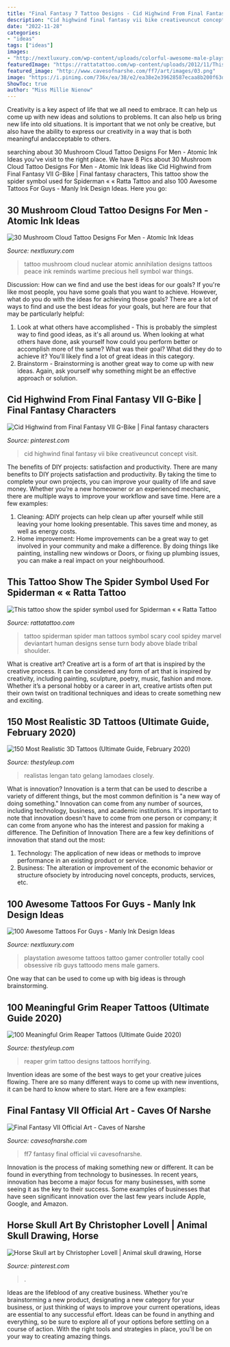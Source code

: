 ```yaml
---
title: "Final Fantasy 7 Tattoo Designs - Cid Highwind From Final Fantasy Vii G-bike"
description: "Cid highwind final fantasy vii bike creativeuncut concept visit"
date: "2022-11-28"
categories:
- "ideas"
tags: ["ideas"]
images:
- "http://nextluxury.com/wp-content/uploads/colorful-awesome-male-playstation-controller-3d-rib-cage-side-tattoo.jpg"
featuredImage: "https://rattatattoo.com/wp-content/uploads/2012/11/This-tattoo-show-the-spider-symbol-used-for-Spiderman.jpg"
featured_image: "http://www.cavesofnarshe.com/ff7/art/images/03.png"
image: "https://i.pinimg.com/736x/ea/38/e2/ea38e2e39628587ecaa8b200f63d063a.jpg"
ShowToc: true
author: "Miss Millie Nienow"
---
```



Creativity is a key aspect of life that we all need to embrace. It can help us come up with new ideas and solutions to problems. It can also help us bring new life into old situations. It is important that we not only be creative, but also have the ability to express our creativity in a way that is both meaningful andacceptable to others.

	

		
searching about 30 Mushroom Cloud Tattoo Designs For Men - Atomic Ink Ideas you've visit to the right place. We have 8 Pics about 30 Mushroom Cloud Tattoo Designs For Men - Atomic Ink Ideas like Cid Highwind from Final Fantasy VII G-Bike | Final fantasy characters, This tattoo show the spider symbol used for Spiderman « « Ratta Tattoo and also 100 Awesome Tattoos For Guys - Manly Ink Design Ideas. Here you go:
		
    
## 30 Mushroom Cloud Tattoo Designs For Men - Atomic Ink Ideas

<img loading=lazy src="http://nextluxury.com/wp-content/uploads/forearm-mushroom-cloud-tattoo-ideas-for-males.jpg" onerror="this.onerror=null;this.src='https://tse1.mm.bing.net/th?id=OIP.EajWeMNqxnBcc4adr3vHyAHaIi&amp;pid=15.1';" alt="30 Mushroom Cloud Tattoo Designs For Men - Atomic Ink Ideas">

_Source: nextluxury.com_

>tattoo mushroom cloud nuclear atomic annihilation designs tattoos peace ink reminds wartime precious hell symbol war things. 

	

Discussion: How can we find and use the best ideas for our goals?
If you're like most people, you have some goals that you want to achieve. However, what do you do with the ideas for achieving those goals? 
There are a lot of ways to find and use the best ideas for your goals, but here are four that may be particularly helpful: 

1) Look at what others have accomplished - This is probably the simplest way to find good ideas, as it's all around us. When looking at what others have done, ask yourself how could you perform better or accomplish more of the same? What was their goal? What did they do to achieve it? You'll likely find a lot of great ideas in this category. 
2) Brainstorm - Brainstorming is another great way to come up with new ideas. Again, ask yourself why something might be an effective approach or solution.

    
## Cid Highwind From Final Fantasy VII G-Bike | Final Fantasy Characters

<img loading=lazy src="https://i.pinimg.com/736x/6d/b9/42/6db942cd57ebd8d3b1d42a5283e031a6.jpg" onerror="this.onerror=null;this.src='https://tse3.mm.bing.net/th?id=OIP.dacITkd28tD7nv0w9NfvWAHaId&amp;pid=15.1';" alt="Cid Highwind from Final Fantasy VII G-Bike | Final fantasy characters">

_Source: pinterest.com_

>cid highwind final fantasy vii bike creativeuncut concept visit. 

	

The benefits of DIY projects: satisfaction and productivity.
There are many benefits to DIY projects satisfaction and productivity. By taking the time to complete your own projects, you can improve your quality of life and save money. Whether you’re a new homeowner or an experienced mechanic, there are multiple ways to improve your workflow and save time. Here are a few examples: 
1. Cleaning: ADIY projects can help clean up after yourself while still leaving your home looking presentable. This saves time and money, as well as energy costs. 
2. Home improvement: Home improvements can be a great way to get involved in your community and make a difference. By doing things like painting, installing new windows or Doors, or fixing up plumbing issues, you can make a real impact on your neighbourhood. 

    
## This Tattoo Show The Spider Symbol Used For Spiderman « « Ratta Tattoo

<img loading=lazy src="https://rattatattoo.com/wp-content/uploads/2012/11/This-tattoo-show-the-spider-symbol-used-for-Spiderman.jpg" onerror="this.onerror=null;this.src='https://tse1.mm.bing.net/th?id=OIP.ke6995_4wTdCHuxa2JcHSgHaJ0&amp;pid=15.1';" alt="This tattoo show the spider symbol used for Spiderman « « Ratta Tattoo">

_Source: rattatattoo.com_

>tattoo spiderman spider man tattoos symbol scary cool spidey marvel deviantart human designs sense turn body above blade tribal shoulder. 

	

What is creative art?
Creative art is a form of art that is inspired by the creative process. It can be considered any form of art that is inspired by creativity, including painting, sculpture, poetry, music, fashion and more. Whether it’s a personal hobby or a career in art, creative artists often put their own twist on traditional techniques and ideas to create something new and exciting.

    
## 150 Most Realistic 3D Tattoos (Ultimate Guide, February 2020)

<img loading=lazy src="https://thestyleup.com/wp-content/uploads/2015/06/11420807_407237902802258_2039286718_n.jpg" onerror="this.onerror=null;this.src='https://tse3.mm.bing.net/th?id=OIP.p4opqnxmiViog1qz1Nv-xwHaHa&amp;pid=15.1';" alt="150 Most Realistic 3D Tattoos (Ultimate Guide, February 2020)">

_Source: thestyleup.com_

>realistas lengan tato gelang lamodaes closely. 

	

What is innovation?
Innovation is a term that can be used to describe a variety of different things, but the most common definition is "a new way of doing something." Innovation can come from any number of sources, including technology, business, and academic institutions. It's important to note that innovation doesn't have to come from one person or company; it can come from anyone who has the interest and passion for making a difference.
The Definition of Innovation
There are a few key definitions of innovation that stand out the most: 
1. Technology: The application of new ideas or methods to improve performance in an existing product or service. 
2. Business: The alteration or improvement of the economic behavior or structure ofsociety by introducing novel concepts, products, services, etc. 

    
## 100 Awesome Tattoos For Guys - Manly Ink Design Ideas

<img loading=lazy src="http://nextluxury.com/wp-content/uploads/colorful-awesome-male-playstation-controller-3d-rib-cage-side-tattoo.jpg" onerror="this.onerror=null;this.src='https://tse4.mm.bing.net/th?id=OIP.505-K6bGwcLfClSbtmcGwQHaKl&amp;pid=15.1';" alt="100 Awesome Tattoos For Guys - Manly Ink Design Ideas">

_Source: nextluxury.com_

>playstation awesome tattoos tattoo gamer controller totally cool obsessive rib guys tattoodo mens male gamers. 

	

One way that can be used to come up with big ideas is through brainstorming.

    
## 100 Meaningful Grim Reaper Tattoos (Ultimate Guide 2020)

<img loading=lazy src="https://thestyleup.com/wp-content/uploads/2015/03/Grim-Reaper-Tattoo-Designs-22.jpg" onerror="this.onerror=null;this.src='https://tse4.mm.bing.net/th?id=OIP.nCKC4FvUUs3KxUnNvgju-gHaKY&amp;pid=15.1';" alt="100 Meaningful Grim Reaper Tattoos (Ultimate Guide 2020)">

_Source: thestyleup.com_

>reaper grim tattoo designs tattoos horrifying. 

	

Invention ideas are some of the best ways to get your creative juices flowing. There are so many different ways to come up with new inventions, it can be hard to know where to start. Here are a few examples: 

    
## Final Fantasy VII Official Art - Caves Of Narshe

<img loading=lazy src="http://www.cavesofnarshe.com/ff7/art/images/03.png" onerror="this.onerror=null;this.src='https://tse4.mm.bing.net/th?id=OIP.PA5VWgrkGxKBHpc13d6SdwHaKw&amp;pid=15.1';" alt="Final Fantasy VII Official Art - Caves of Narshe">

_Source: cavesofnarshe.com_

>ff7 fantasy final official vii cavesofnarshe. 

	

Innovation is the process of making something new or different. It can be found in everything from technology to businesses. In recent years, innovation has become a major focus for many businesses, with some seeing it as the key to their success. Some examples of businesses that have seen significant innovation over the last few years include Apple, Google, and Amazon.

    
## Horse Skull Art By Christopher Lovell | Animal Skull Drawing, Horse

<img loading=lazy src="https://i.pinimg.com/736x/ea/38/e2/ea38e2e39628587ecaa8b200f63d063a.jpg" onerror="this.onerror=null;this.src='https://tse4.mm.bing.net/th?id=OIP.byh1_viTnAm9wKeG6O5kKQHaKz&amp;pid=15.1';" alt="Horse Skull art by Christopher Lovell | Animal skull drawing, Horse">

_Source: pinterest.com_

>. 

	

Ideas are the lifeblood of any creative business. Whether you're brainstorming a new product, designating a new category for your business, or just thinking of ways to improve your current operations, ideas are essential to any successful effort. Ideas can be found in anything and everything, so be sure to explore all of your options before settling on a course of action. With the right tools and strategies in place, you'll be on your way to creating amazing things.


